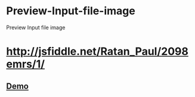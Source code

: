 # Preview-Input-file-image
Preview Input file image

# http://jsfiddle.net/Ratan_Paul/2098emrs/1/

## [Demo](http://ratanpaul.github.io/Preview-Input-file-image)

